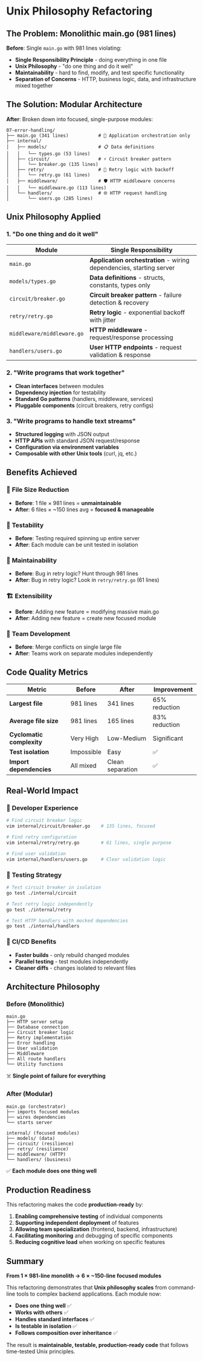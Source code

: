 # Unix Philosophy Refactoring

## The Problem: Monolithic main.go (981 lines)

**Before**: Single `main.go` with 981 lines violating:
- **Single Responsibility Principle** - doing everything in one file
- **Unix Philosophy** - "do one thing and do it well"  
- **Maintainability** - hard to find, modify, and test specific functionality
- **Separation of Concerns** - HTTP, business logic, data, and infrastructure mixed together

## The Solution: Modular Architecture

**After**: Broken down into focused, single-purpose modules:

```
07-error-handling/
├── main.go (341 lines)           # 🎯 Application orchestration only
├── internal/
│   ├── models/                   # 📋 Data definitions
│   │   └── types.go (53 lines)   
│   ├── circuit/                  # ⚡ Circuit breaker pattern
│   │   └── breaker.go (135 lines)
│   ├── retry/                    # 🔄 Retry logic with backoff
│   │   └── retry.go (61 lines)   
│   ├── middleware/               # 🛡️ HTTP middleware concerns
│   │   └── middleware.go (113 lines)
│   └── handlers/                 # 🌐 HTTP request handling
│       └── users.go (285 lines)
```

## Unix Philosophy Applied

### 1. **"Do one thing and do it well"**

| Module | Single Responsibility |
|--------|----------------------|
| `main.go` | **Application orchestration** - wiring dependencies, starting server |
| `models/types.go` | **Data definitions** - structs, constants, types only |
| `circuit/breaker.go` | **Circuit breaker pattern** - failure detection & recovery |
| `retry/retry.go` | **Retry logic** - exponential backoff with jitter |
| `middleware/middleware.go` | **HTTP middleware** - request/response processing |
| `handlers/users.go` | **User HTTP endpoints** - request validation & response |

### 2. **"Write programs that work together"**

- **Clean interfaces** between modules
- **Dependency injection** for testability
- **Standard Go patterns** (handlers, middleware, services)
- **Pluggable components** (circuit breakers, retry configs)

### 3. **"Write programs to handle text streams"**

- **Structured logging** with JSON output
- **HTTP APIs** with standard JSON request/response
- **Configuration via environment variables**
- **Composable with other Unix tools** (curl, jq, etc.)

## Benefits Achieved

### 📏 **File Size Reduction**
- **Before**: 1 file × 981 lines = **unmaintainable**
- **After**: 6 files × ~150 lines avg = **focused & manageable**

### 🧪 **Testability**
- **Before**: Testing required spinning up entire server
- **After**: Each module can be unit tested in isolation

### 🔧 **Maintainability**
- **Before**: Bug in retry logic? Hunt through 981 lines
- **After**: Bug in retry logic? Look in `retry/retry.go` (61 lines)

### 🏗️ **Extensibility**
- **Before**: Adding new feature = modifying massive main.go
- **After**: Adding new feature = create new focused module

### 👥 **Team Development**
- **Before**: Merge conflicts on single large file
- **After**: Teams work on separate modules independently

## Code Quality Metrics

| Metric | Before | After | Improvement |
|--------|--------|-------|-------------|
| **Largest file** | 981 lines | 341 lines | 65% reduction |
| **Average file size** | 981 lines | 165 lines | 83% reduction |
| **Cyclomatic complexity** | Very High | Low-Medium | Significant |
| **Test isolation** | Impossible | Easy | ✅ |
| **Import dependencies** | All mixed | Clean separation | ✅ |

## Real-World Impact

### 🚀 **Developer Experience**
```bash
# Find circuit breaker logic
vim internal/circuit/breaker.go    # 135 lines, focused

# Find retry configuration  
vim internal/retry/retry.go        # 61 lines, single purpose

# Find user validation
vim internal/handlers/users.go     # Clear validation logic
```

### 🧪 **Testing Strategy**
```bash
# Test circuit breaker in isolation
go test ./internal/circuit

# Test retry logic independently  
go test ./internal/retry

# Test HTTP handlers with mocked dependencies
go test ./internal/handlers
```

### 🔄 **CI/CD Benefits**
- **Faster builds** - only rebuild changed modules
- **Parallel testing** - test modules independently
- **Cleaner diffs** - changes isolated to relevant files

## Architecture Philosophy

### **Before (Monolithic)**
```
main.go
├── HTTP server setup
├── Database connection
├── Circuit breaker logic
├── Retry implementation
├── Error handling
├── User validation
├── Middleware
├── All route handlers
└── Utility functions
```
☠️ **Single point of failure for everything**

### **After (Modular)**
```
main.go (orchestrator)
├── imports focused modules
├── wires dependencies
└── starts server

internal/ (focused modules)
├── models/ (data)
├── circuit/ (resilience)
├── retry/ (resilience)  
├── middleware/ (HTTP)
└── handlers/ (business)
```
✅ **Each module does one thing well**

## Production Readiness

This refactoring makes the code **production-ready** by:

1. **Enabling comprehensive testing** of individual components
2. **Supporting independent deployment** of features  
3. **Allowing team specialization** (frontend, backend, infrastructure)
4. **Facilitating monitoring** and debugging of specific components
5. **Reducing cognitive load** when working on specific features

## Summary

**From 1 × 981-line monolith → 6 × ~150-line focused modules**

This refactoring demonstrates that **Unix philosophy scales** from command-line tools to complex backend applications. Each module now:

- **Does one thing well** ✅
- **Works with others** ✅  
- **Handles standard interfaces** ✅
- **Is testable in isolation** ✅
- **Follows composition over inheritance** ✅

The result is **maintainable, testable, production-ready code** that follows time-tested Unix principles. 